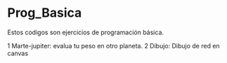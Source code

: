 # Prog_Basica
Estos codigos son ejercicios de programación básica.

1  Marte-jupiter: evalua tu peso en otro planeta.
2  Dibujo: Dibujo de red en canvas

